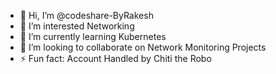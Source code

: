 - 👋 Hi, I’m @codeshare-ByRakesh
- 👀 I’m interested Networking
- 🌱 I’m currently learning Kubernetes
- 💞️ I’m looking to collaborate on Network Monitoring Projects
- ⚡ Fun fact: Account Handled by Chiti the Robo

<!---
codeshare-ByRakesh/codeshare-ByRakesh is a ✨ special ✨ repository because its `README.md` (this file) appears on your GitHub profile.
You can click the Preview link to take a look at your changes.
--->
